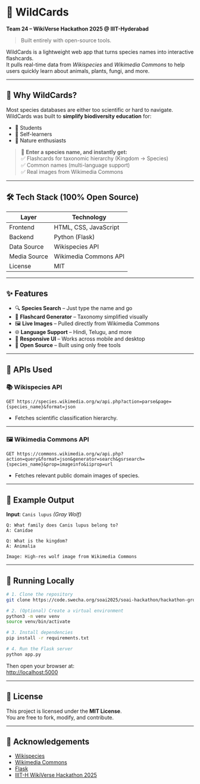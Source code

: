 # 🌿 WildCards  
**Team 24 – WikiVerse Hackathon 2025 @ IIIT-Hyderabad**  
> Built entirely with open-source tools.

WildCards is a lightweight web app that turns species names into interactive flashcards.  
It pulls real-time data from *Wikispecies* and *Wikimedia Commons* to help users quickly learn about animals, plants, fungi, and more.

---

## 🚀 Why WildCards?

Most species databases are either too scientific or hard to navigate.  
WildCards was built to **simplify biodiversity education** for:

- 🌱 Students  
- 🧠 Self-learners  
- 🐾 Nature enthusiasts  

> 🧠 **Enter a species name, and instantly get:**  
> ✅ Flashcards for taxonomic hierarchy (Kingdom → Species)  
> ✅ Common names (multi-language support)  
> ✅ Real images from Wikimedia Commons  

---

## 🛠️ Tech Stack (100% Open Source)

| Layer        | Technology               |
|--------------|---------------------------|
| Frontend     | HTML, CSS, JavaScript     |
| Backend      | Python (Flask)            |
| Data Source  | Wikispecies API           |
| Media Source | Wikimedia Commons API     |
| License      | MIT                       |

---

## ✨ Features

- 🔍 **Species Search** – Just type the name and go  
- 🧬 **Flashcard Generator** – Taxonomy simplified visually  
- 🖼️ **Live Images** – Pulled directly from Wikimedia Commons  
- 🌐 **Language Support** – Hindi, Telugu, and more  
- 📱 **Responsive UI** – Works across mobile and desktop  
- 🧩 **Open Source** – Built using only free tools

---

## 🔗 APIs Used

### 📚 Wikispecies API

```
GET https://species.wikimedia.org/w/api.php?action=parse&page={species_name}&format=json
```

- Fetches scientific classification hierarchy.

---

### 🖼️ Wikimedia Commons API

```
GET https://commons.wikimedia.org/w/api.php?action=query&format=json&generator=search&gsrsearch={species_name}&prop=imageinfo&iiprop=url
```

- Fetches relevant public domain images of species.

---

## 🧪 Example Output

**Input**: `Canis lupus` *(Gray Wolf)*

```
Q: What family does Canis lupus belong to?
A: Canidae

Q: What is the kingdom?
A: Animalia

Image: High-res wolf image from Wikimedia Commons
```

---

## 🧰 Running Locally

```bash
# 1. Clone the repository
git clone https://code.swecha.org/soai2025/soai-hackathon/hackathon-group-24.git

# 2. (Optional) Create a virtual environment
python3 -m venv venv
source venv/bin/activate

# 3. Install dependencies
pip install -r requirements.txt

# 4. Run the Flask server
python app.py
```

Then open your browser at:  
[http://localhost:5000](http://localhost:5000)

---

## 📝 License

This project is licensed under the **MIT License**.  
You are free to fork, modify, and contribute.

---

## 🙌 Acknowledgements

- [Wikispecies](https://species.wikimedia.org/)  
- [Wikimedia Commons](https://commons.wikimedia.org/)    
- [Flask](https://flask.palletsprojects.com/)  
- [IIIT-H WikiVerse Hackathon 2025](https://meta.wikimedia.org/wiki/)

